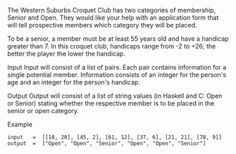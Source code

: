 The Western Suburbs Croquet Club has two categories of membership, Senior and Open. They would like your help with an application form that will tell prospective members which category they will be placed.

To be a senior, a member must be at least 55 years old and have a handicap greater than 7. In this croquet club, handicaps range from -2 to +26; the better the player the lower the handicap.

Input
Input will consist of a list of pairs. Each pair contains information for a single potential member. Information consists of an integer for the person's age and an integer for the person's handicap.

Output
Output will consist of a list of string values (in Haskell and C: Open or Senior) stating whether the respective member is to be placed in the senior or open category.

Example
```
input   =  [[18, 20], [45, 2], [61, 12], [37, 6], [21, 21], [78, 9]]
output  =  ["Open", "Open", "Senior", "Open", "Open", "Senior"]
```
